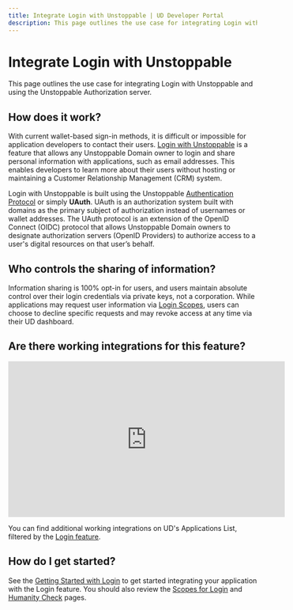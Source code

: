 ```yaml
---
title: Integrate Login with Unstoppable | UD Developer Portal
description: This page outlines the use case for integrating Login with Unstoppable and using the Unstoppable Authorization server.
---
```


# Integrate Login with Unstoppable

This page outlines the use case for integrating Login with Unstoppable and using the Unstoppable Authorization server.

## How does it work?

With current wallet-based sign-in methods, it is difficult or impossible for application developers to contact their users. [Login with Unstoppable](/login-with-unstoppable/index.md) is a feature that allows any Unstoppable Domain owner to login and share personal information with applications, such as email addresses. This enables developers to learn more about their users without hosting or maintaining a Customer Relationship Management (CRM) system.

Login with Unstoppable is built using the Unstoppable [Authentication Protocol](/login-with-unstoppable/login-protocols/authentication-protocol.md) or simply **UAuth**. UAuth is an authorization system built with domains as the primary subject of authorization instead of usernames or wallet addresses. The UAuth protocol is an extension of the OpenID Connect (OIDC) protocol that allows Unstoppable Domain owners to designate authorization servers (OpenID Providers) to authorize access to a user's digital resources on that user’s behalf.

## Who controls the sharing of information?

Information sharing is 100% opt-in for users, and users maintain absolute control over their login credentials via private keys, not a corporation. While applications may request user information via [Login Scopes](/login-with-unstoppable/scopes-for-login.md), users can choose to decline specific requests and may revoke access at any time via their UD dashboard.

## Are there working integrations for this feature?

<div class="video-container">
<iframe width="560" height="315" src="https://www.youtube.com/embed/tKOI1nIktdM" title="YouTube video player" frameborder="0" allow="accelerometer; autoplay; clipboard-write; encrypted-media; gyroscope; picture-in-picture" allowfullscreen></iframe>
</div>

You can find additional working integrations on UD's Applications List, filtered by the [Login feature](https://unstoppabledomains.com/apps?filters=26).

## How do I get started?

See the [Getting Started with Login](/login-with-unstoppable/get-started-login.md) to get started integrating your application with the Login feature. You should also review the [Scopes for Login](/login-with-unstoppable/scopes-for-login.md) and [Humanity Check](/login-with-unstoppable/humanity-check.md) pages.

